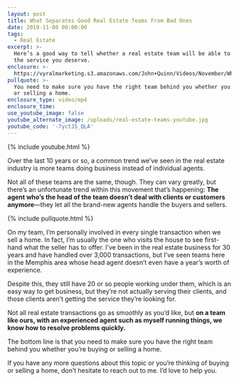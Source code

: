 ```yaml
---
layout: post
title: What Separates Good Real Estate Teams From Bad Ones
date: 2019-11-08 00:00:00
tags:
  - Real Estate
excerpt: >-
  Here’s a good way to tell whether a real estate team will be able to give you
  the service you deserve.
enclosure: >-
  https://vyralmarketing.s3.amazonaws.com/John+Quinn/Videos/November/What+Separates+Good+Real+Estate+Teams+From+Bad+Ones.mp4
pullquote: >-
  You need to make sure you have the right team behind you whether you’re buying
  or selling a home.
enclosure_type: video/mp4
enclosure_time:
use_youtube_image: false
youtube_alternate_image: /uploads/real-estate-teams-youtube.jpg
youtube_code: '-7yctJS_QLA'
---
```


{% include youtube.html %}

Over the last 10 years or so, a common trend we’ve seen in the real estate industry is more teams doing business instead of individual agents.&nbsp;

Not all of these teams are the same, though. They can vary greatly, but there’s an unfortunate trend within this movement that’s happening: **The agent who’s the head of the team doesn’t deal with clients or customers anymore**—they let all the brand-new agents handle the buyers and sellers.

{% include pullquote.html %}

On my team, I’m personally involved in every single transaction when we sell a home. In fact, I’m usually the one who visits the house to see first-hand what the seller has to offer. I’ve been in the real estate business for 30 years and have handled over 3,000 transactions, but I’ve seen teams here in the Memphis area whose head agent doesn’t even have a year’s worth of experience.&nbsp;

Despite this, they still have 20 or so people working under them, which is an easy way to get business, but they’re not actually serving their clients, and those clients aren’t getting the service they’re looking for.&nbsp;

Not all real estate transactions go as smoothly as you’d like, but **on a team like ours, with an experienced agent such as myself running things, we know how to resolve problems quickly.&nbsp;**

The bottom line is that you need to make sure you have the right team behind you whether you’re buying or selling a home.

If you have any more questions about this topic or you’re thinking of buying or selling a home, don’t hesitate to reach out to me. I’d love to help you.